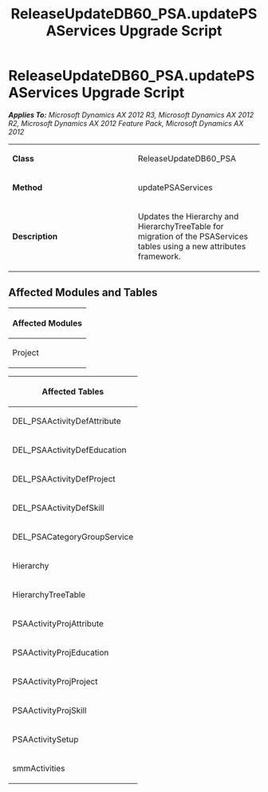 ﻿---
title: ReleaseUpdateDB60_PSA.updatePSAServices Upgrade Script
TOCTitle: ReleaseUpdateDB60_PSA.updatePSAServices Upgrade Script
ms:assetid: 76551a35-9fc5-caaa-181a-0176882c3274
ms:mtpsurl: https://msdn.microsoft.com/en-us/library/JJ719348(v=AX.60)
ms:contentKeyID: 49709139
ms.date: 05/18/2015
mtps_version: v=AX.60
---

# ReleaseUpdateDB60\_PSA.updatePSAServices Upgrade Script 


_**Applies To:** Microsoft Dynamics AX 2012 R3, Microsoft Dynamics AX 2012 R2, Microsoft Dynamics AX 2012 Feature Pack, Microsoft Dynamics AX 2012_

<table>
<colgroup>
<col style="width: 50%" />
<col style="width: 50%" />
</colgroup>
<tbody>
<tr class="odd">
<td><p><strong>Class</strong></p></td>
<td><p>ReleaseUpdateDB60_PSA</p></td>
</tr>
<tr class="even">
<td><p><strong>Method</strong></p></td>
<td><p>updatePSAServices</p></td>
</tr>
<tr class="odd">
<td><p><strong>Description</strong></p></td>
<td><p>Updates the Hierarchy and HierarchyTreeTable for migration of the PSAServices tables using a new attributes framework.</p></td>
</tr>
</tbody>
</table>


## Affected Modules and Tables

<table>
<colgroup>
<col style="width: 100%" />
</colgroup>
<thead>
<tr class="header">
<th><p>Affected Modules</p></th>
</tr>
</thead>
<tbody>
<tr class="odd">
<td><p>Project</p></td>
</tr>
</tbody>
</table>


<table>
<colgroup>
<col style="width: 100%" />
</colgroup>
<thead>
<tr class="header">
<th><p>Affected Tables</p></th>
</tr>
</thead>
<tbody>
<tr class="odd">
<td><p>DEL_PSAActivityDefAttribute</p></td>
</tr>
<tr class="even">
<td><p>DEL_PSAActivityDefEducation</p></td>
</tr>
<tr class="odd">
<td><p>DEL_PSAActivityDefProject</p></td>
</tr>
<tr class="even">
<td><p>DEL_PSAActivityDefSkill</p></td>
</tr>
<tr class="odd">
<td><p>DEL_PSACategoryGroupService</p></td>
</tr>
<tr class="even">
<td><p>Hierarchy</p></td>
</tr>
<tr class="odd">
<td><p>HierarchyTreeTable</p></td>
</tr>
<tr class="even">
<td><p>PSAActivityProjAttribute</p></td>
</tr>
<tr class="odd">
<td><p>PSAActivityProjEducation</p></td>
</tr>
<tr class="even">
<td><p>PSAActivityProjProject</p></td>
</tr>
<tr class="odd">
<td><p>PSAActivityProjSkill</p></td>
</tr>
<tr class="even">
<td><p>PSAActivitySetup</p></td>
</tr>
<tr class="odd">
<td><p>smmActivities</p></td>
</tr>
</tbody>
</table>

  


